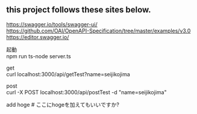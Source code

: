 ## this project follows these sites below.
https://swagger.io/tools/swagger-ui/  
https://github.com/OAI/OpenAPI-Specification/tree/master/examples/v3.0  
https://editor.swagger.io/  
  
起動  
npm run ts-node server.ts  
  
get  
curl localhost:3000/api/getTest?name=seijikojima  
  
post  
curl -X POST localhost:3000/api/postTest -d "name=seijikojima"  
  
add hoge # ここにhogeを加えてもいいですか?  
  


